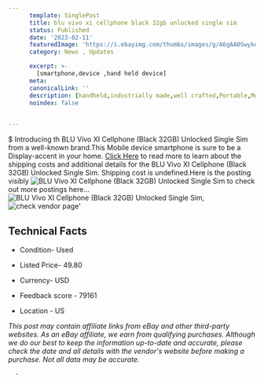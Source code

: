 ```yaml
---
      template: SinglePost
      title: blu vivo xi cellphone black 32gb unlocked single sim
      status: Published
      date: '2023-02-11'
      featuredImage: 'https://i.ebayimg.com/thumbs/images/g/A6gAAOSwykdjrLjz/s-l225.jpg'
      category: News , Updates

      excerpt: >-
        [smartphone,device ,hand held device]
      meta:
      canonicalLink: ''
      description: [handheld,industrially made,well crafted,Portable,Mobile,Compact,Convenient,Lightweight,Maneuverable,Man-portable,Miniature,Carriable,Hand-held,Light,Holdable,Transportable,Mobile device,Pocket-sized,On-the-go,Wireless,Cordless,Compact size,Convenient size, smartphone,device ,hand held device]
      noindex: false
      

---
```

$
      Introducing th BLU Vivo XI Cellphone (Black 32GB) Unlocked Single Sim from a well-known brand.This Mobile device smartphone is sure to be a Display-accent in your home. [Click Here](https://www.ebay.com/itm/165857121148?hash=item269ddad37c%3Ag%3AA6gAAOSwykdjrLjz&amdata=enc%3AAQAHAAAA4P8rlssfUp6dcpsdyaxE97%2FwMSTPaE%2FIXZv%2FfK%2BYOFtQD6iKcDY0isUd%2FdPHqX53WsZHrU%2BFKLCufDW2JunBjYFeSu4ebpKuN8E67lswqPmzhDv7DsqR%2FnZu8FBuEdNubxdkO0Hx2gAz1gjk%2B3sPpkUuuC3%2FH%2FptXDfSorscaPZXBRqarxZgCkFnozeZwLuSpiIj7BpKSWcTu2L861Nrz8%2FuO%2FAEznfEWD7kydBoMlCcF%2FWe2X%2B5wVJmKXeFSSLqxvY%2B0BFfwTk90EuF0yebJ%2FOW1lgHr7HlELOvs%2FlC7qjI&mkevt=1&mkcid=1&mkrid=711-53200-19255-0&campid=%253CePNCampaignId%253E&customid=%253CreferenceId%253E&toolid=10049) to read more to learn about the shipping costs and additional details for the BLU Vivo XI Cellphone (Black 32GB) Unlocked Single Sim. Shipping cost is undefined.Here is the posting visibly ![BLU Vivo XI Cellphone (Black 32GB) Unlocked Single Sim](https://i.ebayimg.com/thumbs/images/g/A6gAAOSwykdjrLjz/s-l225.jpg) to check out more postings here... ![BLU Vivo XI Cellphone (Black 32GB) Unlocked Single Sim](https://i.ebayimg.com/images/g/A6gAAOSwykdjrLjz/s-l1600.jpg), ![check vendor page](https://origin-galleryplus.ebayimg.com/ws/web/165857121148_2_0_1/225x225.jpg)'

      

 ## Technical Facts 



     
      

 - Condition- Used 


      

 - Listed Price- 49.80 


      

 - Currency- USD 


      

 - Feedback score - 79161 


      

 - Location - US 


      
      

 *_This post may contain affiliate links from eBay and other third-party websites. As an eBay affiliate, we earn from qualifying purchases. Although we do our best to keep the information up-to-date and accurate, please check the date and all details with the vendor's website before making a purchase. Not all data may be accurate._*




      -
